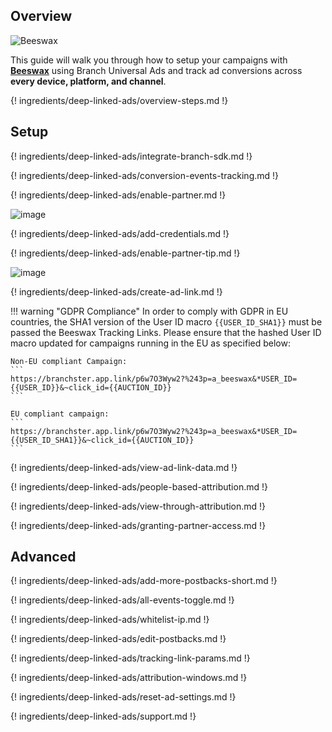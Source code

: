 ## Overview

![Beeswax](https://cdn.branch.io/branch-assets/ad-partner-manager/adnetwork_logos/bees.png)

This guide will walk you through how to setup your campaigns with **[Beeswax](http://www.beeswax.com)** using Branch Universal Ads and track ad conversions across **every device, platform, and channel**.

{! ingredients/deep-linked-ads/overview-steps.md !}

## Setup

{! ingredients/deep-linked-ads/integrate-branch-sdk.md !}

{! ingredients/deep-linked-ads/conversion-events-tracking.md !}

{! ingredients/deep-linked-ads/enable-partner.md !}

![image](/_assets/img/pages/deep-linked-ads/beeswax/beeswax-enable.png)

{! ingredients/deep-linked-ads/add-credentials.md !}

{! ingredients/deep-linked-ads/enable-partner-tip.md !}

![image](/_assets/img/pages/deep-linked-ads/beeswax/beeswax-postbacks.png)

{! ingredients/deep-linked-ads/create-ad-link.md !}

!!! warning "GDPR Compliance"
	In order to comply with GDPR in EU countries, the SHA1 version of the User ID macro `{{USER_ID_SHA1}}` must be passed the Beeswax Tracking Links. Please ensure that the hashed User ID macro updated for campaigns running in the EU as specified  below:

	Non-EU compliant Campaign:
	```
	https://branchster.app.link/p6w7O3Wyw2?%243p=a_beeswax&*USER_ID={{USER_ID}}&~click_id={{AUCTION_ID}}
	```

	EU compliant campaign:
	```
	https://branchster.app.link/p6w7O3Wyw2?%243p=a_beeswax&*USER_ID={{USER_ID_SHA1}}&~click_id={{AUCTION_ID}}
	```

{! ingredients/deep-linked-ads/view-ad-link-data.md !}

{! ingredients/deep-linked-ads/people-based-attribution.md !}

{! ingredients/deep-linked-ads/view-through-attribution.md !}

{! ingredients/deep-linked-ads/granting-partner-access.md !}

## Advanced

{! ingredients/deep-linked-ads/add-more-postbacks-short.md !}

{! ingredients/deep-linked-ads/all-events-toggle.md !}

{! ingredients/deep-linked-ads/whitelist-ip.md !}

{! ingredients/deep-linked-ads/edit-postbacks.md !}

{! ingredients/deep-linked-ads/tracking-link-params.md !}

{! ingredients/deep-linked-ads/attribution-windows.md !}

{! ingredients/deep-linked-ads/reset-ad-settings.md !}

{! ingredients/deep-linked-ads/support.md !}
